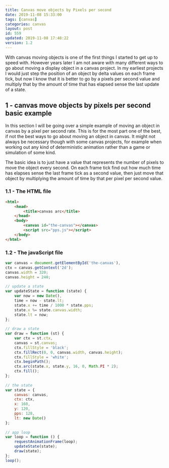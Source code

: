 ```yaml
---
title: Canvas move objects by Pixels per second 
date: 2019-11-08 15:33:00
tags: [canvas]
categories: canvas
layout: post
id: 559
updated: 2019-11-08 17:48:22
version: 1.2
---
```


With canvas moving objects is one of the first things I started to get up to speed with. However years later I am not aware with many different ways to go about moving a display object in a canvas project. In my earliest projects I would just step the position of an object by delta values on each frame tick, but now I know that it is better to go by a pixels per second value and multiply that by the amount of time that has elapsed sense the last update of a state.

<!-- more -->

## 1 - canvas move objects by pixels per second basic example

In this section I will be going over a simple example of moving an object in canvas by a pixel per second rate. This is for the most part one of the best, if not the best ways to go about moving an object in canvas. It might not always be necessary though with some canvas projects, for example when working out any kind of deterministic animation rather than a game or simulation of some kind.

The basic idea is to just have a value that represents the number of pixels to move the object every second. On each frame tick find out how much time has elapses sense the last frame tick as a second value, then just move that object by multiplying the amount of time by that per pixel per second value.

### 1.1 - The HTML file

```html
<html>
    <head>
        <title>canvas arc</title>
    </head>
    <body>
        <canvas id="the-canvas"></canvas>
        <script src="pps.js"></script>
    </body>
</html>
```

### 1.2 - The javaScript file

```js
var canvas = document.getElementById('the-canvas'),
ctx = canvas.getContext('2d');
canvas.width = 320;
canvas.height = 240;
 
// update a state
var updateState = function (state) {
    var now = new Date(),
    time = now - state.lt;
    state.x += time / 1000 * state.pps;
    state.x %= state.canvas.width;
    state.lt = now;
};
 
// draw a state
var draw = function (st) {
    var ctx = st.ctx,
    canvas = st.canvas;
    ctx.fillStyle = 'black';
    ctx.fillRect(0, 0, canvas.width, canvas.height);
    ctx.fillStyle = 'white';
    ctx.beginPath();
    ctx.arc(state.x, state.y, 16, 0, Math.PI * 2);
    ctx.fill();
};
 
// the state
var state = {
    canvas: canvas,
    ctx: ctx,
    x: 160,
    y: 120,
    pps: 128,
    lt: new Date()
};
 
// app loop
var loop = function () {
    requestAnimationFrame(loop);
    updateState(state);
    draw(state);
};
loop();
```